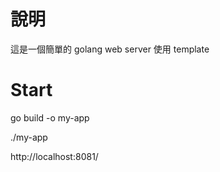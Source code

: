 # 說明

這是一個簡單的 golang web server
使用 template

# Start

go build -o my-app

./my-app

http://localhost:8081/

